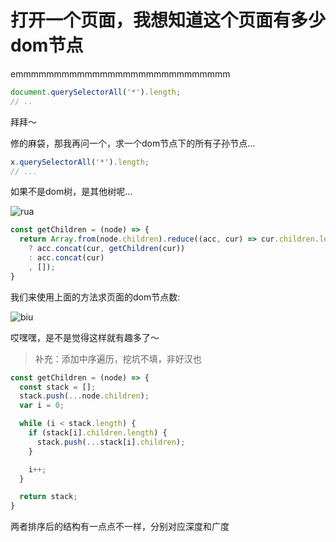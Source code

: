 # 打开一个页面，我想知道这个页面有多少dom节点

emmmmmmmmmmmmmmmmmmmmmmmmmmmm

```js
document.querySelectorAll('*').length;
// ..
```

拜拜～

修的麻袋，那我再问一个，求一个dom节点下的所有子孙节点...

```js
x.querySelectorAll('*').length;
// ...
```

如果不是dom树，是其他树呢...

![rua](https://github.com/shiyangzhaoa/easy-tips/blob/master/img/rua.jpg)

```js
const getChildren = (node) => {
  return Array.from(node.children).reduce((acc, cur) => cur.children.length
    ? acc.concat(cur, getChildren(cur))
    : acc.concat(cur)
    , []);
}
```

我们来使用上面的方法求页面的dom节点数:

![biu](https://github.com/shiyangzhaoa/easy-tips/blob/master/img/dom_count.jpg)

哎嘿嘿，是不是觉得这样就有趣多了～

> 补充：添加中序遍历，挖坑不填，非好汉也
```js
const getChildren = (node) => {
  const stack = [];
  stack.push(...node.children);
  var i = 0;

  while (i < stack.length) {
    if (stack[i].children.length) {
      stack.push(...stack[i].children);
    }

    i++;
  }

  return stack;
}
```

两者排序后的结构有一点点不一样，分别对应深度和广度
